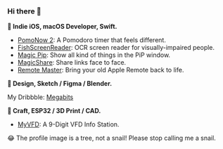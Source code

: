 ### Hi there 👋

**🔨 Indie iOS, macOS Developer, Swift.**

* [PomoNow 2](https://apps.apple.com/app/id1505296579): A Pomodoro timer that feels different.
* [FishScreenReader](https://apps.apple.com/app/id1527210860): OCR screen reader for visually-impaired people.
* [Magic Pip](https://itunes.apple.com/app/id1329941178): Show all kind of things in the PiP window.
* [MagicShare](https://apps.apple.com/app/id1438149621): Share links face to face.
* [Remote Master](https://github.com/megabitsenmzq/Remote-Master): Bring your old Apple Remote back to life.

**💎 Design, Sketch / Figma / Blender.**

My Dribbble: [Megabits](https://dribbble.com/Megabits)

**🧶 Craft, ESP32 / 3D Print / CAD.**

* [MyVFD](https://github.com/megabitsenmzq/MyVFD): A 9-Digit VFD Info Station.

😂 The profile image is a tree, not a snail! Please stop calling me a snail.
